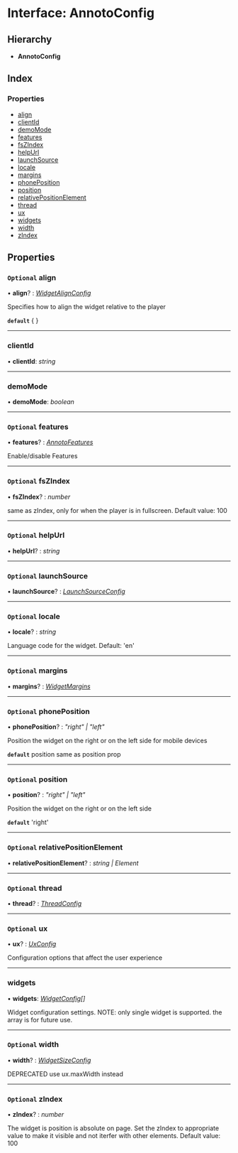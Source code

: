 # Interface: AnnotoConfig

## Hierarchy

* **AnnotoConfig**

## Index

### Properties

* [align](annotoconfig.annotoconfig-1.md#optional-align)
* [clientId](annotoconfig.annotoconfig-1.md#clientid)
* [demoMode](annotoconfig.annotoconfig-1.md#demomode)
* [features](annotoconfig.annotoconfig-1.md#optional-features)
* [fsZIndex](annotoconfig.annotoconfig-1.md#optional-fszindex)
* [helpUrl](annotoconfig.annotoconfig-1.md#optional-helpurl)
* [launchSource](annotoconfig.annotoconfig-1.md#optional-launchsource)
* [locale](annotoconfig.annotoconfig-1.md#optional-locale)
* [margins](annotoconfig.annotoconfig-1.md#optional-margins)
* [phonePosition](annotoconfig.annotoconfig-1.md#optional-phoneposition)
* [position](annotoconfig.annotoconfig-1.md#optional-position)
* [relativePositionElement](annotoconfig.annotoconfig-1.md#optional-relativepositionelement)
* [thread](annotoconfig.annotoconfig-1.md#optional-thread)
* [ux](annotoconfig.annotoconfig-1.md#optional-ux)
* [widgets](annotoconfig.annotoconfig-1.md#widgets)
* [width](annotoconfig.annotoconfig-1.md#optional-width)
* [zIndex](annotoconfig.annotoconfig-1.md#optional-zindex)

## Properties

### `Optional` align

• **align**? : *[WidgetAlignConfig](annotoconfig.widgetalignconfig.md)*

Specifies how to align the widget relative to the player

**`default`** { }

___

###  clientId

• **clientId**: *string*

___

###  demoMode

• **demoMode**: *boolean*

___

### `Optional` features

• **features**? : *[AnnotoFeatures](annotoconfig.annotofeatures.md)*

Enable/disable Features

___

### `Optional` fsZIndex

• **fsZIndex**? : *number*

same as zIndex, only for when the player is in fullscreen.
Default value: 100

___

### `Optional` helpUrl

• **helpUrl**? : *string*

___

### `Optional` launchSource

• **launchSource**? : *[LaunchSourceConfig](annotoconfig.launchsourceconfig.md)*

___

### `Optional` locale

• **locale**? : *string*

Language code for the widget.
Default: 'en'

___

### `Optional` margins

• **margins**? : *[WidgetMargins](annotoconfig.widgetmargins.md)*

___

### `Optional` phonePosition

• **phonePosition**? : *"right" | "left"*

Position the widget on the right or on the left side for mobile devices

**`default`** position same as position prop

___

### `Optional` position

• **position**? : *"right" | "left"*

Position the widget on the right or on the left side

**`default`** 'right'

___

### `Optional` relativePositionElement

• **relativePositionElement**? : *string | Element*

___

### `Optional` thread

• **thread**? : *[ThreadConfig](annotoconfig.threadconfig.md)*

___

### `Optional` ux

• **ux**? : *[UxConfig](annotoconfig.uxconfig.md)*

Configuration options that affect the user experience

___

###  widgets

• **widgets**: *[WidgetConfig](annotoconfig.widgetconfig.md)[]*

Widget configuration settings.
NOTE: only single widget is supported. the array is for future use.

___

### `Optional` width

• **width**? : *[WidgetSizeConfig](annotoconfig.widgetsizeconfig.md)*

DEPRECATED
use ux.maxWidth instead

___

### `Optional` zIndex

• **zIndex**? : *number*

The widget is position is absolute on page.
Set the zIndex to appropriate value to make it visible and not iterfer with other elements.
Default value: 100
